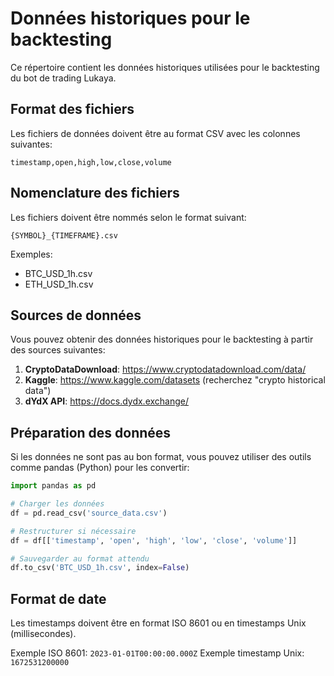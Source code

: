 # Données historiques pour le backtesting

Ce répertoire contient les données historiques utilisées pour le backtesting du bot de trading Lukaya.

## Format des fichiers

Les fichiers de données doivent être au format CSV avec les colonnes suivantes:

```
timestamp,open,high,low,close,volume
```

## Nomenclature des fichiers

Les fichiers doivent être nommés selon le format suivant:

```
{SYMBOL}_{TIMEFRAME}.csv
```

Exemples:
- BTC_USD_1h.csv
- ETH_USD_1h.csv

## Sources de données

Vous pouvez obtenir des données historiques pour le backtesting à partir des sources suivantes:

1. **CryptoDataDownload**: https://www.cryptodatadownload.com/data/
2. **Kaggle**: https://www.kaggle.com/datasets (recherchez "crypto historical data")
3. **dYdX API**: https://docs.dydx.exchange/

## Préparation des données

Si les données ne sont pas au bon format, vous pouvez utiliser des outils comme pandas (Python) pour les convertir:

```python
import pandas as pd

# Charger les données
df = pd.read_csv('source_data.csv')

# Restructurer si nécessaire
df = df[['timestamp', 'open', 'high', 'low', 'close', 'volume']]

# Sauvegarder au format attendu
df.to_csv('BTC_USD_1h.csv', index=False)
```

## Format de date

Les timestamps doivent être en format ISO 8601 ou en timestamps Unix (millisecondes).

Exemple ISO 8601: `2023-01-01T00:00:00.000Z`
Exemple timestamp Unix: `1672531200000`
